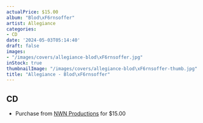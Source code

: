 ```yaml
---
actualPrice: $15.00
album: "Blod\xF6rnsoffer"
artist: Allegiance
categories:
- CD
date: '2024-05-03T05:14:40'
draft: false
images:
- "/images/covers/allegiance-blod\xF6rnsoffer.jpg"
inStock: true
thumbnailImage: "/images/covers/allegiance-blod\xF6rnsoffer-thumb.jpg"
title: "Allegiance - Blod\xF6rnsoffer"
---
```


## CD
* Purchase from [NWN Productions](http://shop.nwnprod.com/index.php?route=product/product&path=93&product_id=36732&sort=pd.name&order=ASC) for $15.00
